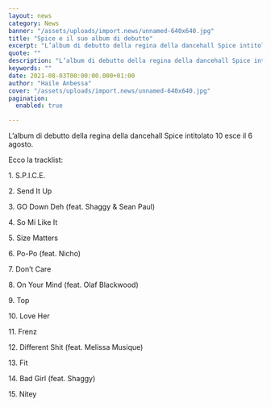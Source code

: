 ```yaml
---
layout: news
category: News
banner: "/assets/uploads/import.news/unnamed-640x640.jpg"
title: "Spice e il suo album di debutto"
excerpt: "L’album di debutto della regina della dancehall Spice intitolato 10 esce il 6 agosto. Ecco la tracklist: 1. S.P.I.C.E. 2. Send It Up 3. GO Down Deh (feat. Shaggy & Sean Paul) 4. So Mi Like It 5. Size Matters 6. Po-Po (feat. Nicho) 7. Don’t Care 8. On Your Mind (feat. Olaf Blackwood) 9. [&hellip"
quote: ""
description: "L’album di debutto della regina della dancehall Spice intitolato 10 esce il 6 agosto. Ecco la tracklist: 1. S.P.I.C.E. 2. Send It Up 3. GO Down Deh (feat. Shaggy & Sean Paul) 4. So Mi Like It 5. Size Matters 6. Po-Po (feat. Nicho) 7. Don’t Care 8. On Your Mind (feat. Olaf Blackwood) 9. [&hellip"
keywords: ""
date: 2021-08-03T00:00:00.000+01:00
author: "Haile Anbessa"
cover: "/assets/uploads/import.news/unnamed-640x640.jpg"
pagination:
  enabled: true

---
```


L’album di debutto della regina della dancehall Spice intitolato 10 esce il 6 agosto.

Ecco la tracklist:

1\. S.P.I.C.E.

2\. Send It Up

3\. GO Down Deh (feat. Shaggy & Sean Paul)

4\. So Mi Like It

5\. Size Matters

6\. Po-Po (feat. Nicho)

7\. Don’t Care

8\. On Your Mind (feat. Olaf Blackwood)

9\. Top

10\. Love Her

11\. Frenz

12\. Different Shit (feat. Melissa Musique)

13\. Fit

14\. Bad Girl (feat. Shaggy)

15\. Nitey